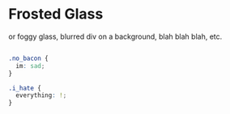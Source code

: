 # Frosted Glass
or foggy glass, blurred div on a background, blah blah blah, etc.

```css

.no_bacon {
  im: sad;
}

.i_hate {
  everything: !;
}

```
